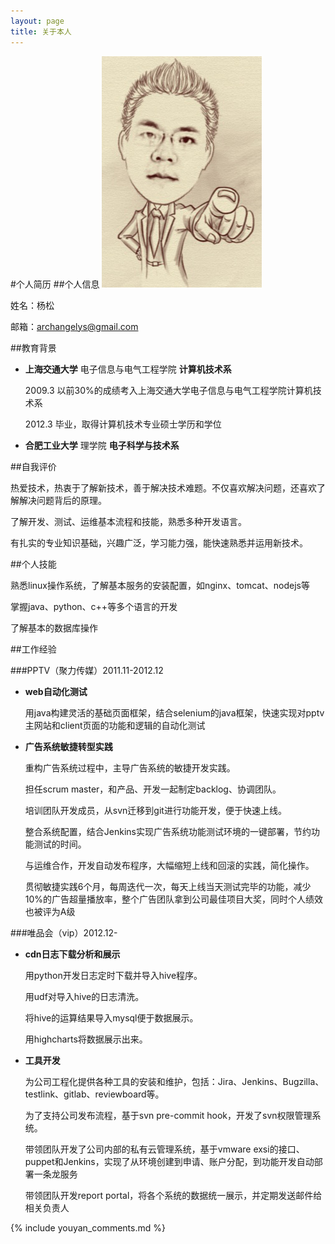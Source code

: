 ```yaml
---
layout: page
title: 关于本人
---
```


#个人简历
##个人信息
![my photo](/static/resume.jpg "my photo" )

姓名：杨松

邮箱：archangelys@gmail.com

##教育背景
* **上海交通大学**  电子信息与电气工程学院   **计算机技术系**

  2009.3 以前30%的成绩考入上海交通大学电子信息与电气工程学院计算机技术系
  
  2012.3 毕业，取得计算机技术专业硕士学历和学位
  
* **合肥工业大学**  理学院 **电子科学与技术系**
  
##自我评价

热爱技术，热衷于了解新技术，善于解决技术难题。不仅喜欢解决问题，还喜欢了解解决问题背后的原理。

了解开发、测试、运维基本流程和技能，熟悉多种开发语言。

有扎实的专业知识基础，兴趣广泛，学习能力强，能快速熟悉并运用新技术。

##个人技能

熟悉linux操作系统，了解基本服务的安装配置，如nginx、tomcat、nodejs等

掌握java、python、c++等多个语言的开发

了解基本的数据库操作

##工作经验

###PPTV（聚力传媒）2011.11-2012.12

* **web自动化测试**

  用java构建灵活的基础页面框架，结合selenium的java框架，快速实现对pptv主网站和client页面的功能和逻辑的自动化测试

* **广告系统敏捷转型实践**

  重构广告系统过程中，主导广告系统的敏捷开发实践。
  
  担任scrum master，和产品、开发一起制定backlog、协调团队。
  
  培训团队开发成员，从svn迁移到git进行功能开发，便于快速上线。
  
  整合系统配置，结合Jenkins实现广告系统功能测试环境的一键部署，节约功能测试的时间。
  
  与运维合作，开发自动发布程序，大幅缩短上线和回滚的实践，简化操作。
  
  贯彻敏捷实践6个月，每周迭代一次，每天上线当天测试完毕的功能，减少10%的广告超量播放率，整个广告团队拿到公司最佳项目大奖，同时个人绩效也被评为A级

###唯品会（vip）2012.12-

* **cdn日志下载分析和展示**

  用python开发日志定时下载并导入hive程序。
  
  用udf对导入hive的日志清洗。
  
  将hive的运算结果导入mysql便于数据展示。
  
  用highcharts将数据展示出来。
  
* **工具开发**
  
  为公司工程化提供各种工具的安装和维护，包括：Jira、Jenkins、Bugzilla、testlink、gitlab、reviewboard等。

  为了支持公司发布流程，基于svn pre-commit hook，开发了svn权限管理系统。
  
  带领团队开发了公司内部的私有云管理系统，基于vmware exsi的接口、puppet和Jenkins，实现了从环境创建到申请、账户分配，到功能开发自动部署一条龙服务
  
  带领团队开发report portal，将各个系统的数据统一展示，并定期发送邮件给相关负责人

{% include youyan_comments.md %}

